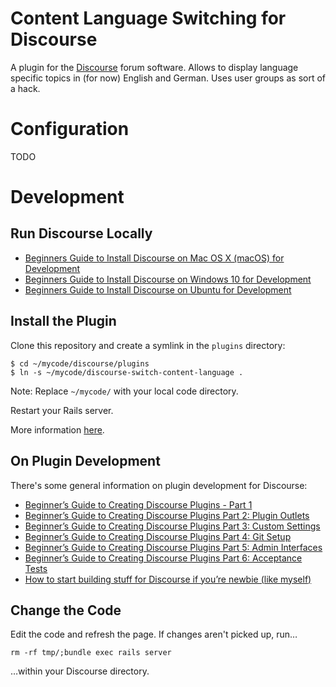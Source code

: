 # Content Language Switching for Discourse

A plugin for the [Discourse](https://www.discourse.org/) forum software. Allows to display language specific topics in (for now) English and German. Uses user groups as sort of a hack.

# Configuration

TODO

<!-- add user documentation and maybe screenshots -->

# Development

## Run Discourse Locally

- [Beginners Guide to Install Discourse on Mac OS X (macOS) for Development](https://meta.discourse.org/t/beginners-guide-to-install-discourse-on-mac-os-x-macos-for-development/15772)
- [Beginners Guide to Install Discourse on Windows 10 for Development](https://meta.discourse.org/t/beginners-guide-to-install-discourse-on-windows-10-for-development/75149)
- [Beginners Guide to Install Discourse on Ubuntu for Development](https://meta.discourse.org/t/beginners-guide-to-install-discourse-on-ubuntu-for-development/14727)

## Install the Plugin

Clone this repository and create a symlink in the `plugins` directory:

```
$ cd ~/mycode/discourse/plugins
$ ln -s ~/mycode/discourse-switch-content-language .
```

Note: Replace `~/mycode/` with your local code directory.

Restart your Rails server.

More information [here](https://meta.discourse.org/t/install-a-plugin/19157?source_topic_id=34829).

## On Plugin Development

There's some general information on plugin development for Discourse:

- [Beginner’s Guide to Creating Discourse Plugins - Part 1](https://meta.discourse.org/t/beginners-guide-to-creating-discourse-plugins-part-1/30515)
- [Beginner’s Guide to Creating Discourse Plugins Part 2: Plugin Outlets](https://meta.discourse.org/t/beginners-guide-to-creating-discourse-plugins-part-2-plugin-outlets/31001)
- [Beginner’s Guide to Creating Discourse Plugins Part 3: Custom Settings](https://meta.discourse.org/t/beginners-guide-to-creating-discourse-plugins-part-3-custom-settings/31115)
- [Beginner’s Guide to Creating Discourse Plugins Part 4: Git Setup](https://meta.discourse.org/t/beginners-guide-to-creating-discourse-plugins-part-4-git-setup/31272)
- [Beginner’s Guide to Creating Discourse Plugins Part 5: Admin Interfaces](https://meta.discourse.org/t/beginners-guide-to-creating-discourse-plugins-part-5-admin-interfaces/31761)
- [Beginner’s Guide to Creating Discourse Plugins Part 6: Acceptance Tests](https://meta.discourse.org/t/beginner-s-guide-to-creating-discourse-plugins-part-6-acceptance-tests/32619)
- [How to start building stuff for Discourse if you’re newbie (like myself)](https://meta.discourse.org/t/how-to-start-building-stuff-for-discourse-if-youre-newbie-like-myself/45954)

## Change the Code

Edit the code and refresh the page. If changes aren't picked up, run…

```
rm -rf tmp/;bundle exec rails server
```

…within your Discourse directory.

